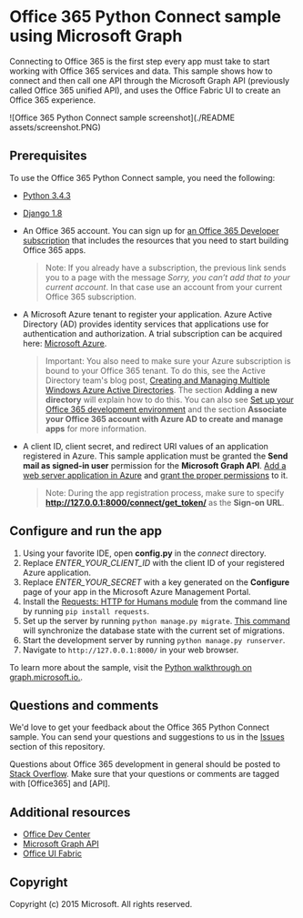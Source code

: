 # Office 365 Python Connect sample using Microsoft Graph

Connecting to Office 365 is the first step every app must take to start working with Office 365 services and data. This sample shows how to connect and then call one API through the Microsoft Graph API (previously called Office 365 unified API), and uses the Office Fabric UI to create an Office 365 experience.

![Office 365 Python Connect sample screenshot](./README assets/screenshot.PNG)

## Prerequisites

To use the Office 365 Python Connect sample, you need the following:
* [Python 3.4.3](https://www.python.org/downloads/)
* [Django 1.8](https://docs.djangoproject.com/en/1.8/intro/install/)
* An Office 365 account. You can sign up for [an Office 365 Developer subscription](https://portal.office.com/Signup/Signup.aspx?OfferId=6881A1CB-F4EB-4db3-9F18-388898DAF510&DL=DEVELOPERPACK&ali=1#0) that includes the resources that you need to start building Office 365 apps.

     > Note: If you already have a subscription, the previous link sends you to a page with the message *Sorry, you can’t add that to your current account*. In that case use an account from your current Office 365 subscription.
* A Microsoft Azure tenant to register your application. Azure Active Directory (AD) provides identity services that applications use for authentication and authorization. A trial subscription can be acquired here: [Microsoft Azure](https://account.windowsazure.com/SignUp).

     > Important: You also need to make sure your Azure subscription is bound to your Office 365 tenant. To do this, see the Active Directory team's blog post, [Creating and Managing Multiple Windows Azure Active Directories](http://blogs.technet.com/b/ad/archive/2013/11/08/creating-and-managing-multiple-windows-azure-active-directories.aspx). The section **Adding a new directory** will explain how to do this. You can also see [Set up your Office 365 development environment](https://msdn.microsoft.com/office/office365/howto/setup-development-environment#bk_CreateAzureSubscription) and the section **Associate your Office 365 account with Azure AD to create and manage apps** for more information.
* A client ID, client secret, and redirect URI values of an application registered in Azure. This sample application must be granted the **Send mail as signed-in user** permission for the **Microsoft Graph API**. [Add a web server application in Azure](https://msdn.microsoft.com/office/office365/HowTo/add-common-consent-manually#bk_RegisterServerApp) and [grant the proper permissions](https://github.com/OfficeDev/O365-Python-Microsoft-Graph-Connect/wiki/Grant-permissions-to-the-Connect-application-in-Azure) to it.

     > Note: During the app registration process, make sure to specify **http://127.0.0.1:8000/connect/get_token/** as the **Sign-on URL**.

## Configure and run the app

1. Using your favorite IDE, open **config.py** in the *connect* directory.
2. Replace *ENTER_YOUR_CLIENT_ID* with the client ID of your registered Azure application.
3. Replace *ENTER_YOUR_SECRET* with a key generated on the **Configure** page of your app in the Microsoft Azure Management Portal.
4. Install the [Requests: HTTP for Humans module](http://docs.python-requests.org/en/latest/) from the command line by running ```pip install requests```.
5. Set up the server by running ```python manage.py migrate```. [This command](https://docs.djangoproject.com/en/1.8/ref/django-admin/#django-admin-migrate) will synchronize the database state with the current set of migrations.
6. Start the development server by running ```python manage.py runserver```.
7. Navigate to ```http://127.0.0.1:8000/``` in your web browser.

To learn more about the sample, visit the [Python walkthrough on graph.microsoft.io.](http://graph.microsoft.io/docs/platform/python).  

## Questions and comments

We'd love to get your feedback about the Office 365 Python Connect sample. You can send your questions and suggestions to us in the [Issues](https://github.com/OfficeDev/O365-Python-Microsoft-Graph-Connect/issues) section of this repository.

Questions about Office 365 development in general should be posted to [Stack Overflow](http://stackoverflow.com/questions/tagged/Office365+API). Make sure that your questions or comments are tagged with [Office365] and [API].
  
## Additional resources

* [Office Dev Center](http://dev.office.com/)
* [Microsoft Graph API](http://graph.microsoft.io)
* [Office UI Fabric](http://dev.office.com/fabric)

## Copyright
Copyright (c) 2015 Microsoft. All rights reserved.
